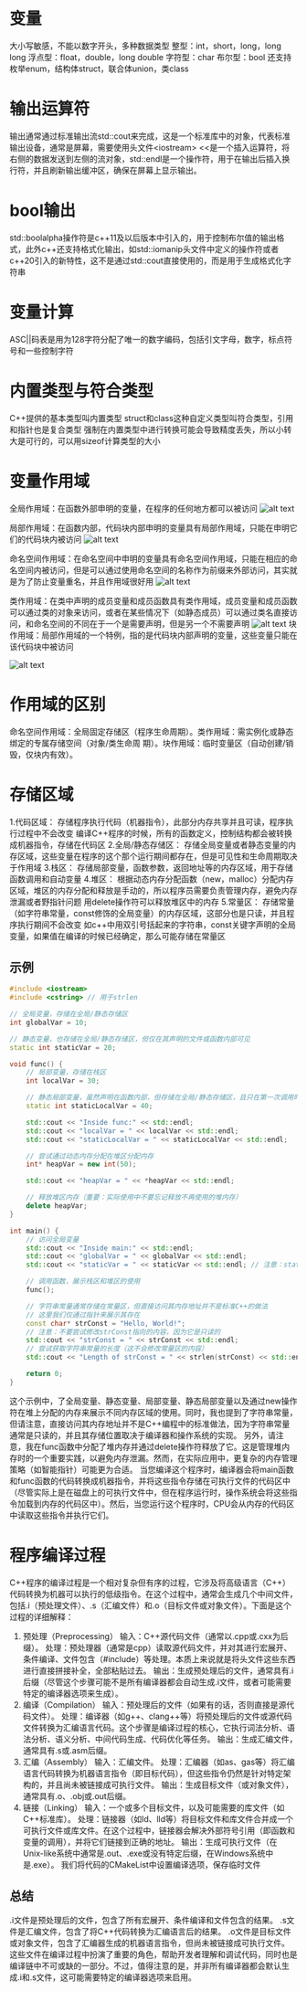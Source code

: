 # 变量
 大小写敏感，不能以数字开头，多种数据类型
 整型：int，short，long，long long
 浮点型：float，double，long double
 字符型：char
 布尔型：bool
 还支持枚举enum，结构体struct，联合体union，类class


# 输出运算符
 输出通常通过标准输出流std::cout来完成，这是一个标准库中的对象，代表标准输出设备，通常是屏幕，需要使用头文件\<iostream\>
 <<是一个插入运算符，将右侧的数据发送到左侧的流对象，std::endl是一个操作符，用于在输出后插入换行符，并且刷新输出缓冲区，确保在屏幕上显示输出。

# bool输出
 std::boolalpha操作符是c++11及以后版本中引入的，用于控制布尔值的输出格式，此外c++还支持格式化输出，如std::iomanip头文件中定义的操作符或者c++20引入的新特性，这不是通过std::cout直接使用的，而是用于生成格式化字符串

# 变量计算
 ASC||码表是用为128字符分配了唯一的数字编码，包括引文字母，数字，标点符号和一些控制字符

# 内置类型与符合类型
 C++提供的基本类型叫内置类型
 struct和class这种自定义类型叫符合类型，引用和指针也是复合类型
 强制在内置类型中进行转换可能会导致精度丢失，所以小转大是可行的，可以用sizeof计算类型的大小

# 变量作用域
 全局作用域：在函数外部申明的变量，在程序的任何地方都可以被访问
 ![alt text](image.png)

 局部作用域：在函数内部，代码块内部申明的变量具有局部作用域，只能在申明它们的代码块内被访问
 ![alt text](image-1.png)

 命名空间作用域：在命名空间中申明的变量具有命名空间作用域，只能在相应的命名空间内被访问，但是可以通过使用命名空间的名称作为前缀来外部访问，其实就是为了防止变量重名，并且作用域很好用
 ![alt text](image-2.png)

 类作用域：在类中声明的成员变量和成员函数具有类作用域，成员变量和成员函数可以通过类的对象来访问，或者在某些情况下（如静态成员）可以通过类名直接访问，和命名空间的不同在于一个是需要声明，但是另一个不需要声明
 ![alt text](image-3.png)
 块作用域：局部作用域的一个特例，指的是代码块内部声明的变量，这些变量只能在该代码块中被访问

 ![alt text](image-4.png)

# 作用域的区别
 命名空间作用域​​：全局固定存储区（程序生命周期）。
​​类作用域​​：需实例化或静态绑定的专属存储空间（对象/类生命周 期）。
​块作用域​​：临时变量区（自动创建/销毁，仅块内有效）。

# 存储区域
1.代码区域：
    存储程序执行代码（机器指令），此部分内存共享并且可读，程序执行过程中不会改变
    编译C++程序的时候，所有的函数定义，控制结构都会被转换成机器指令，存储在代码区
2.全局/静态存储区：
    存储全局变量或者静态变量的内存区域，这些变量在程序的这个那个运行期间都存在，但是可见性和生命周期取决于作用域
3.栈区：
    存储局部变量，函数参数，返回地址等的内存区域，用于存储函数调用和自动变量
4.堆区：
    根据动态内存分配函数（new，malloc）分配内存区域，堆区的内存分配和释放是手动的，所以程序员需要负责管理内存，避免内存泄漏或者野指针问题
    用delete操作符可以释放堆区中的内存
5.常量区：
    存储常量（如字符串常量，const修饰的全局变量）的内存区域，这部分也是只读，并且程序执行期间不会改变
    如c++中用双引号括起来的字符串，const关键字声明的全局变量，如果值在编译的时候已经确定，那么可能存储在常量区
## 示例
```c++
#include <iostream>
#include <cstring> // 用于strlen

// 全局变量，存储在全局/静态存储区
int globalVar = 10;

// 静态变量，也存储在全局/静态存储区，但仅在其声明的文件或函数内部可见
static int staticVar = 20;

void func() {
    // 局部变量，存储在栈区
    int localVar = 30;

    // 静态局部变量，虽然声明在函数内部，但存储在全局/静态存储区，且只在第一次调用时初始化
    static int staticLocalVar = 40;

    std::cout << "Inside func:" << std::endl;
    std::cout << "localVar = " << localVar << std::endl;
    std::cout << "staticLocalVar = " << staticLocalVar << std::endl;

    // 尝试通过动态内存分配在堆区分配内存
    int* heapVar = new int(50);

    std::cout << "heapVar = " << *heapVar << std::endl;

    // 释放堆区内存（重要：实际使用中不要忘记释放不再使用的堆内存）
    delete heapVar;
}

int main() {
    // 访问全局变量
    std::cout << "Inside main:" << std::endl;
    std::cout << "globalVar = " << globalVar << std::endl;
    std::cout << "staticVar = " << staticVar << std::endl; // 注意：staticVar在外部不可见（除非在同一个文件中或通过特殊方式）

    // 调用函数，展示栈区和堆区的使用
    func();

    // 字符串常量通常存储在常量区，但直接访问其内存地址并不是标准C++的做法
    // 这里我们仅通过指针来展示其存在
    const char* strConst = "Hello, World!";
    // 注意：不要尝试修改strConst指向的内容，因为它是只读的
    std::cout << "strConst = " << strConst << std::endl;
    // 尝试获取字符串常量的长度（这不会修改常量区的内容）
    std::cout << "Length of strConst = " << strlen(strConst) << std::endl;

    return 0;
}
```
这个示例中，了全局变量、静态变量、局部变量、静态局部变量以及通过new操作符在堆上分配的内存来展示不同内存区域的使用。同时，我也提到了字符串常量，但请注意，直接访问其内存地址并不是C++编程中的标准做法，因为字符串常量通常是只读的，并且其存储位置取决于编译器和操作系统的实现。
另外，请注意，我在func函数中分配了堆内存并通过delete操作符释放了它。这是管理堆内存时的一个重要实践，以避免内存泄漏。然而，在实际应用中，更复杂的内存管理策略（如智能指针）可能更为合适。
当您编译这个程序时，编译器会将main函数和func函数的代码转换成机器指令，并将这些指令存储在可执行文件的代码区中（尽管实际上是在磁盘上的可执行文件中，但在程序运行时，操作系统会将这些指令加载到内存的代码区中）。然后，当您运行这个程序时，CPU会从内存的代码区中读取这些指令并执行它们。

# 程序编译过程
C++程序的编译过程是一个相对复杂但有序的过程，它涉及将高级语言（C++）代码转换为机器可以执行的低级指令。在这个过程中，通常会生成几个中间文件，包括.i（预处理文件）、.s（汇编文件）和.o（目标文件或对象文件）。下面是这个过程的详细解释：
1. 预处理（Preprocessing）
输入：C++源代码文件（通常以.cpp或.cxx为后缀）。
处理：预处理器（通常是cpp）读取源代码文件，并对其进行宏展开、条件编译、文件包含（#include）等处理。本质上来说就是将头文件这些东西进行直接拼接补全，全部粘贴过去。
输出：生成预处理后的文件，通常具有.i后缀（尽管这个步骤可能不是所有编译器都会自动生成.i文件，或者可能需要特定的编译器选项来生成）。
2. 编译（Compilation）
输入：预处理后的文件（如果有的话，否则直接是源代码文件）。
处理：编译器（如g++、clang++等）将预处理后的文件或源代码文件转换为汇编语言代码。这个步骤是编译过程的核心，它执行词法分析、语法分析、语义分析、中间代码生成、代码优化等任务。
输出：生成汇编文件，通常具有.s或.asm后缀。
3. 汇编（Assembly）
输入：汇编文件。
处理：汇编器（如as、gas等）将汇编语言代码转换为机器语言指令（即目标代码），但这些指令仍然是针对特定架构的，并且尚未被链接成可执行文件。
输出：生成目标文件（或对象文件），通常具有.o、.obj或.out后缀。
4. 链接（Linking）
输入：一个或多个目标文件，以及可能需要的库文件（如C++标准库）。
处理：链接器（如ld、lld等）将目标文件和库文件合并成一个可执行文件或库文件。在这个过程中，链接器会解决外部符号引用（即函数和变量的调用），并将它们链接到正确的地址。
输出：生成可执行文件（在Unix-like系统中通常是.out、.exe或没有特定后缀，在Windows系统中是.exe）。
我们将代码的CMakeList中设置编译选项，保存临时文件
## 总结
.i文件是预处理后的文件，包含了所有宏展开、条件编译和文件包含的结果。
.s文件是汇编文件，包含了将C++代码转换为汇编语言后的结果。
.o文件是目标文件或对象文件，包含了汇编器生成的机器语言指令，但尚未被链接成可执行文件。
这些文件在编译过程中扮演了重要的角色，帮助开发者理解和调试代码，同时也是编译链中不可或缺的一部分。不过，值得注意的是，并非所有编译器都会默认生成.i和.s文件，这可能需要特定的编译器选项来启用。